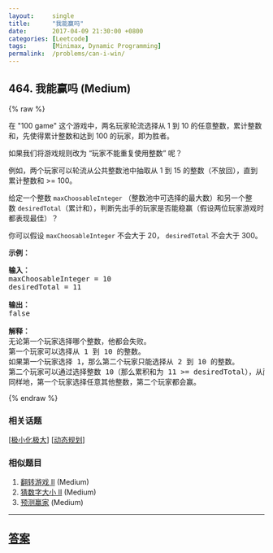 ```yaml
---
layout:     single
title:      "我能赢吗"
date:       2017-04-09 21:30:00 +0800
categories: [Leetcode]
tags:       [Minimax, Dynamic Programming]
permalink:  /problems/can-i-win/
---
```


## 464. 我能赢吗 (Medium)

{% raw %}

<p>在 &quot;100 game&quot; 这个游戏中，两名玩家轮流选择从 1 到 10 的任意整数，累计整数和，先使得累计整数和达到 100 的玩家，即为胜者。</p>

<p>如果我们将游戏规则改为 &ldquo;玩家不能重复使用整数&rdquo; 呢？</p>

<p>例如，两个玩家可以轮流从公共整数池中抽取从 1 到 15 的整数（不放回），直到累计整数和 &gt;= 100。</p>

<p>给定一个整数&nbsp;<code>maxChoosableInteger</code>&nbsp;（整数池中可选择的最大数）和另一个整数&nbsp;<code>desiredTotal</code>（累计和），判断先出手的玩家是否能稳赢（假设两位玩家游戏时都表现最佳）？</p>

<p>你可以假设&nbsp;<code>maxChoosableInteger</code>&nbsp;不会大于 20，&nbsp;<code>desiredTotal</code>&nbsp;不会大于 300。</p>

<p><strong>示例：</strong></p>

<pre><strong>输入：</strong>
maxChoosableInteger = 10
desiredTotal = 11

<strong>输出：</strong>
false

<strong>解释：
</strong>无论第一个玩家选择哪个整数，他都会失败。
第一个玩家可以选择从 1 到 10 的整数。
如果第一个玩家选择 1，那么第二个玩家只能选择从 2 到 10 的整数。
第二个玩家可以通过选择整数 10（那么累积和为 11 &gt;= desiredTotal），从而取得胜利.
同样地，第一个玩家选择任意其他整数，第二个玩家都会赢。
</pre>

{% endraw %}

### 相关话题
  [[极小化极大](https://github.com/openset/leetcode/tree/master/tag/minimax/README.md)]
  [[动态规划](https://github.com/openset/leetcode/tree/master/tag/dynamic-programming/README.md)]

### 相似题目
  1. [翻转游戏 II](/problems/flip-game-ii) (Medium)
  1. [猜数字大小 II](/problems/guess-number-higher-or-lower-ii) (Medium)
  1. [预测赢家](/problems/predict-the-winner) (Medium)

---

## [答案](https://github.com/openset/leetcode/tree/master/problems/can-i-win)
